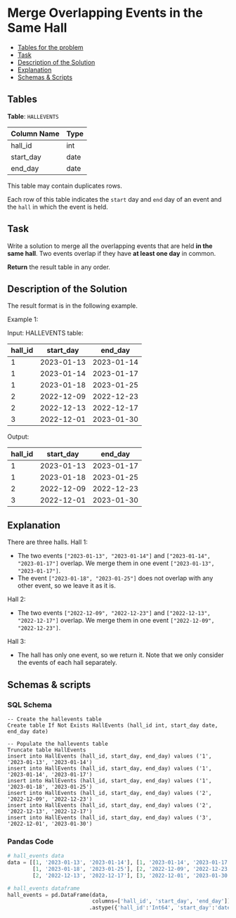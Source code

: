 # Merge Overlapping Events in the Same Hall

- [Tables for the problem](#tables)
- [Task](#task)
- [Description of the Solution](#description-of-the-solution)
- [Explanation](#explanation)
- [Schemas & Scripts](#schemas--scripts)

## Tables 

**Table**: `HALLEVENTS`

| Column Name | Type |
|-------------|------|
| hall_id     | int  |
| start_day   | date |
| end_day     | date |

This table may contain duplicates rows.

Each row of this table indicates the `start` day and `end` day of an event and the `hall` in which the event is held.

## Task

Write a solution to merge all the overlapping events that are held **in the same hall**. Two events overlap if they 
have **at least one day** in common.

**Return** the result table in any order.

## Description of the Solution ##

The result format is in the following example.

Example 1:

Input: 
HALLEVENTS table:

| hall_id | start_day  | end_day    |
|---------|------------|------------|
| 1       | 2023-01-13 | 2023-01-14 |
| 1       | 2023-01-14 | 2023-01-17 |
| 1       | 2023-01-18 | 2023-01-25 |
| 2       | 2022-12-09 | 2022-12-23 |
| 2       | 2022-12-13 | 2022-12-17 |
| 3       | 2022-12-01 | 2023-01-30 |

Output: 

| hall_id | start_day  | end_day    |
|---------|------------|------------|
| 1       | 2023-01-13 | 2023-01-17 |
| 1       | 2023-01-18 | 2023-01-25 |
| 2       | 2022-12-09 | 2022-12-23 |
| 3       | 2022-12-01 | 2023-01-30 |

## Explanation ##

There are three halls.
Hall 1:
- The two events `["2023-01-13", "2023-01-14"]` and `["2023-01-14", "2023-01-17"]` overlap. 
We merge them in one event `["2023-01-13", "2023-01-17"]`.
- The event `["2023-01-18", "2023-01-25"]` does not overlap with any other event, so we leave it as it is.

Hall 2:
- The two events `["2022-12-09", "2022-12-23"]` and `["2022-12-13", "2022-12-17"]` overlap. 
We merge them in one event `["2022-12-09", "2022-12-23"]`.

Hall 3:
- The hall has only one event, so we return it. Note that we only consider the events of each hall separately.

## Schemas & scripts

### SQL Schema

```genericsql
-- Create the hallevents table
Create table If Not Exists HallEvents (hall_id int, start_day date, end_day date)

-- Populate the hallevents table    
Truncate table HallEvents
insert into HallEvents (hall_id, start_day, end_day) values ('1', '2023-01-13', '2023-01-14')
insert into HallEvents (hall_id, start_day, end_day) values ('1', '2023-01-14', '2023-01-17')
insert into HallEvents (hall_id, start_day, end_day) values ('1', '2023-01-18', '2023-01-25')
insert into HallEvents (hall_id, start_day, end_day) values ('2', '2022-12-09', '2022-12-23')
insert into HallEvents (hall_id, start_day, end_day) values ('2', '2022-12-13', '2022-12-17')
insert into HallEvents (hall_id, start_day, end_day) values ('3', '2022-12-01', '2023-01-30')
```

### Pandas Code

```python
# hall_events data
data = [[1, '2023-01-13', '2023-01-14'], [1, '2023-01-14', '2023-01-17'], 
        [1, '2023-01-18', '2023-01-25'], [2, '2022-12-09', '2022-12-23'], 
        [2, '2022-12-13', '2022-12-17'], [3, '2022-12-01', '2023-01-30']]

# hall_events dataframe
hall_events = pd.DataFrame(data, 
                           columns=['hall_id', 'start_day', 'end_day']) \
                          .astype({'hall_id':'Int64', 'start_day':'datetime64[ns]', 'end_day':'datetime64[ns]'})
```
